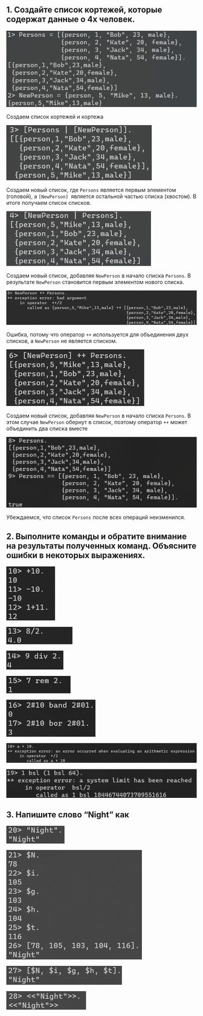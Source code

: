 ## 1. Создайте список кортежей, которые содержат данные о 4х человек.

![Alt text](pics/1part/1.png)

Создаем список кортежей и кортежа

![Alt text](pics/1part/2.png)

Создаем новый список, где `Persons` является первым элементом (головой), а `[NewPerson] `является остальной частью списка (хвостом). В итоге получаем список списков.

![Alt text](pics/1part/3.png)

Создаем новый список, добавляя `NewPerson` в начало списка `Persons`. В результате `NewPerson` становится первым элементом нового списка.

![Alt text](pics/1part/4.png)

Ошибка, потому что оператор `++` используется для объединения двух списков, а `NewPerson` не является списком.

![Alt text](pics/1part/5.png)

Создаем новый список, добавляя `NewPerson` в начало списка `Persons`. В этом случае `NewPerson` обернут в список, поэтому оператор `++` может объединить два списка вместе

![Alt text](pics/1part/7.png)

Убеждаемся, что список `Persons` после всех операций неизменился.

## 2. Выполните команды и обратите внимание на результаты полученных команд. Объясните ошибки в некоторых выражениях. 

![Alt text](pics/2part/1.png)

![Alt text](pics/2part/2.png)

![Alt text](pics/2part/3.png)

![Alt text](pics/2part/4.png)

![Alt text](pics/2part/5.png)

![Alt text](pics/2part/6.png)

![Alt text](pics/2part/7.png)

## 3. Напишите слово “Night” как 

![Alt text](pics/3part/1.png)

![Alt text](pics/3part/2.png)

![Alt text](pics/3part/3.png)

![Alt text](pics/3part/4.png)




